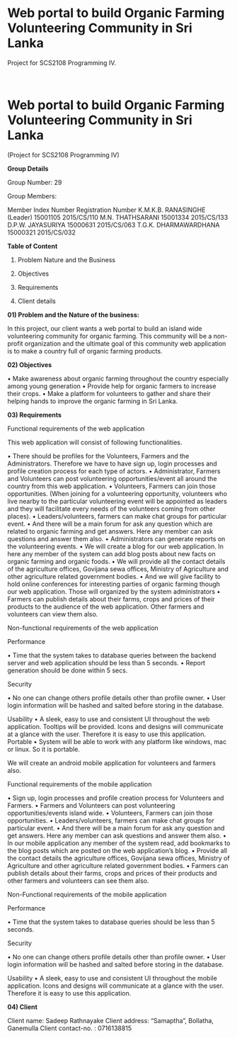 # Web portal to build Organic Farming Volunteering Community in Sri Lanka
Project for SCS2108 Programming IV. 


 
# Web portal to build Organic Farming Volunteering Community in Sri Lanka
(Project for SCS2108 Programming IV)

**Group Details** 

Group Number: 29 

Group Members: 

Member 	Index Number 	Registration Number 
K.M.K.B. RANASINGHE (Leader) 	15001105 	2015/CS/110 
M.N. THATHSARANI 	15001334 	2015/CS/133 
D.P.W. JAYASURIYA 	15000631 	2015/CS/063 
T.G.K. DHARMAWARDHANA 	15000321 	2015/CS/032 


**Table of Content**

1.	Problem Nature and the Business                                      

2.	Objectives

3.	Requirements

4.	Client details



**01)	Problem and the Nature of the business:** 

In this project, our client wants a web portal to build an island wide volunteering community for organic farming. This community will be a non-profit organization and the ultimate goal of this community web application is to make a country full of organic farming products. 

**02)	Objectives** 

•	Make awareness about organic farming throughout the country especially among young generation 
•	Provide help for organic farmers to increase their crops. 
•	Make a platform for volunteers to gather and share their helping hands to improve the organic farming in Sri Lanka. 

**03)	Requirements**

Functional requirements of the web application

This web application will consist of following functionalities. 

•	There should be profiles for the Volunteers, Farmers and the Administrators. Therefore we have to have sign up, login processes and profile creation process for each type of actors. 
•	Administrator, Farmers and Volunteers can post volunteering opportunities/event all around the country from this web application. 
•	Volunteers, Farmers can join those opportunities. (When joining for a volunteering opportunity, volunteers who live nearby to the particular volunteering event will be appointed as leaders and they will facilitate every needs of the volunteers coming from other places). 
•	Leaders/volunteers, farmers can make chat groups for particular event. 
•	And there will be a main forum for ask any question which are related to organic farming and get answers. Here any member can ask questions and answer them also.
•	Administrators can generate reports on the volunteering events. 
•	We will create a blog for our web application. In here any member of the system can add blog posts about new facts on organic farming and organic foods.
•	We will provide all the contact details of the agriculture offices, Govijana sewa offices, Ministry of Agriculture and other agriculture related government bodies.
•	And we will give facility to hold online conferences for interesting parties of organic farming though our web application. Those will organized by the system administrators
•	Farmers can publish details about their farms, crops and prices of their products to the audience of the web application. Other farmers and volunteers can view them also.

Non-functional requirements of the web application

Performance 

•	Time that the system takes to database queries between the backend server and web application should be less than 5 seconds. 
•	Report generation should be done within 5 secs. 

Security 

•	No one can change others profile details other than profile owner. 
•	User login information will be hashed and salted before storing in the database.  

Usability 
•	A sleek, easy to use and consistent UI throughout the web application. Tooltips will be provided. Icons and designs will communicate at a glance with the user. Therefore it is easy to use this application. 
Portable 
•	System will be able to work with any platform like windows, mac or linux. So it is portable. 

We will create an android mobile application for volunteers and farmers also. 

Functional requirements of the mobile application 

•	Sign up, login processes and profile creation process for Volunteers and Farmers. 
•	Farmers and Volunteers can post volunteering opportunities/events island wide. 
•	Volunteers, Farmers can join those opportunities. 
•	Leaders/volunteers, farmers can make chat groups for particular event. 
•	And there will be a main forum for ask any question and get answers. Here any member can ask questions and answer them also.
•	In our mobile application any member of the system read, add bookmarks to the blog posts which are posted on the web application’s blog.
•	Provide all the contact details the agriculture offices, Govijana sewa offices, Ministry of Agriculture and other agriculture related government bodies.
•	Farmers can publish details about their farms, crops and prices of their products and other farmers and volunteers can see them also.

Non-Functional requirements of the mobile application 

Performance 

•	Time that the system takes to database queries should be less than 5 seconds. 

Security 

•	No one can change others profile details other than profile owner. 
•	User login information will be hashed and salted before storing in the database.  

Usability 
•	A sleek, easy to use and consistent UI throughout the mobile application. Icons and designs will communicate at a glance with the user. Therefore it is easy to use this application. 

**04)	Client**

Client name: Sadeep Rathnayake
Client address: “Samaptha”, Bollatha, Ganemulla
Client contact-no. : 0716138815


